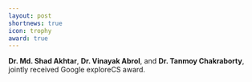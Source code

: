 ```yaml
---
layout: post
shortnews: true
icon: trophy
award: true
---
```


<b>Dr. Md. Shad Akhtar</b>, <b>Dr. Vinayak Abrol</b>, and <b>Dr. Tanmoy Chakraborty</b>, jointly received Google exploreCS award.